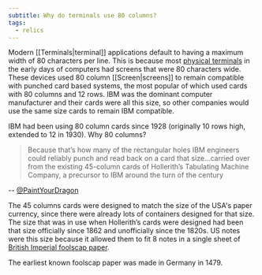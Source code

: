 ```yaml
---
subtitle: Why do terminals use 80 columns?
tags:
  - relics
---
```

Modern [[Terminals|terminal]] applications default to having a maximum width of 80 characters per line. This is because most [physical terminals](https://en.wikipedia.org/wiki/IBM_3270) in the early days of computers had screens that were 80 characters wide. These devices used 80 column [[Screen|screens]] to remain compatible with punched card based systems, the most popular of which used cards with 80 columns and 12 rows. IBM was the dominant computer manufacturer and their cards were all this size, so other companies would use the same size cards to remain IBM compatible.

IBM had been using 80 column cards since 1928 (originally 10 rows high, extended to 12 in 1930). Why 80 columns?

> Because that’s how many of the rectangular holes IBM engineers could reliably punch and read back on a card that size…carried over from the existing 45-column cards of Hollerith’s Tabulating Machine Company, a precursor to IBM around the turn of the century

-- [@PaintYourDragon](https://twitter.com/PaintYourDragon/status/1493477959184781315)

The 45 columns cards were designed to match the size of the USA's paper currency, since there were already lots of containers designed for that size. The size that was in use when Hollerith’s cards were designed had been that size officially since 1862 and unofficially since the 1820s. US notes were this size because it allowed them to fit 8 notes in a single sheet of [British Imperial foolscap paper](https://en.wikipedia.org/wiki/Foolscap_folio).

The earliest known foolscap paper was made in Germany in 1479.